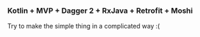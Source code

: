 ### Kotlin + MVP + Dagger 2 + RxJava + Retrofit + Moshi

Try to make the simple thing in a complicated way :(
